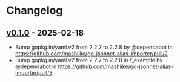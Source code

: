# Changelog

## [v0.1.0](https://github.com/mashiike/go-jsonnet-alias-importer/commits/v0.1.0) - 2025-02-18
- Bump gopkg.in/yaml.v2 from 2.2.7 to 2.2.8 by @dependabot in https://github.com/mashiike/go-jsonnet-alias-importer/pull/2
- Bump gopkg.in/yaml.v2 from 2.2.7 to 2.2.8 in /_example by @dependabot in https://github.com/mashiike/go-jsonnet-alias-importer/pull/3
